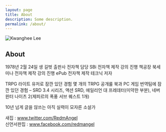 ```yaml
---
layout: page
title: About
description: Some description.
permalink: /about/
---
```


<img itemprop="image" class="img-rounded" src="https://avatars2.githubusercontent.com/u/42578157?s=460&v=4" alt="Kwanghee Lee">

## About

1978년 2월 24일 생
길벗 출판사 전자책 담당
SBi 전자책 제작 강의 진행
책공장 북세미나 전자책 제작 강의 진행
ePub 전자책 제작 테크닉 저자

TRPG 라이트 유저로 잠깐 있던 경험
몇 개의 TRPG 공개룰 북과 PC 게임 번역팀에 잠깐 있던 경험
– SRD 3.4 시리즈, 액션 SRD, 에일리언 대 프레데터(미약한 부분), 네버윈터 나이츠 2(제피르의 폭풍 서브 퀘스트 1개)

10년 넘게 글을 않쓰는 아직 실력이 모자른 소설가

새집 : www.twitter.com/RedmAngel  
신언서판집 : www.facebook.com/redmangel  
